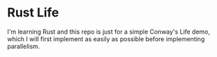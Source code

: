 # Rust Life
I'm learning Rust and this repo is just for a simple Conway's
Life demo, which I will first implement as easily as possible before implementing parallelism.  